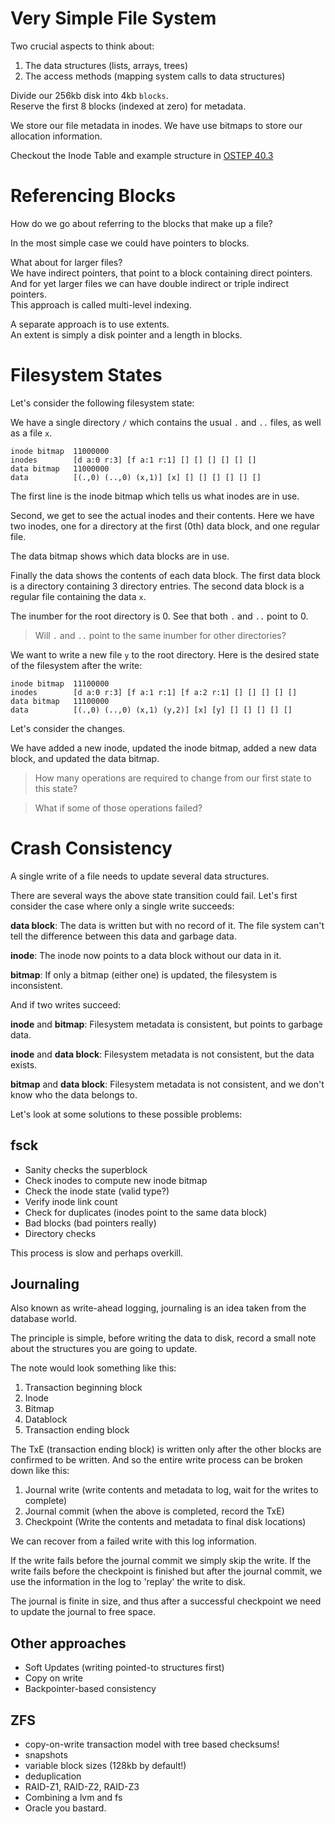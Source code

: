 Very Simple File System
=======================

Two crucial aspects to think about:
1. The data structures (lists, arrays, trees)
2. The access methods (mapping system calls to data structures)

Divide our 256kb disk into 4kb `blocks`.  
Reserve the first 8 blocks (indexed at zero) for metadata.  

We store our file metadata in inodes.
We have use bitmaps to store our allocation information.

Checkout the Inode Table and example structure in [OSTEP 40.3](pages.cs.wisc.edu/~remzi/OSTEP/file-implementation.pdf#page=4)


Referencing Blocks
==================

How do we go about referring to the blocks that make up a file?

In the most simple case we could have pointers to blocks. 

What about for larger files?  
We have indirect pointers, that point to a block containing direct pointers.  
And for yet larger files we can have double indirect or triple indirect pointers.  
This approach is called multi-level indexing.

A separate approach is to use extents.  
An extent is simply a disk pointer and a length in blocks.



Filesystem States
=================


Let's consider the following filesystem state:

We have a single directory `/` which contains the usual `.` and `..` files, as well as a file `x`.

```
inode bitmap  11000000
inodes        [d a:0 r:3] [f a:1 r:1] [] [] [] [] [] []
data bitmap   11000000
data          [(.,0) (..,0) (x,1)] [x] [] [] [] [] [] []
```

The first line is the inode bitmap which tells us what inodes are in use.

Second, we get to see the actual inodes and their contents.
Here we have two inodes, one for a directory at the first (0th) data block, and one regular file.

The data bitmap shows which data blocks are in use.

Finally the data shows the contents of each data block.
The first data block is a directory containing 3 directory entries.
The second data block is a regular file containing the data `x`.

The inumber for the root directory is 0. See that both `.` and `..` point to 0.

> Will `.` and `..` point to the same inumber for other directories?


We want to write a new file `y` to the root directory.
Here is the desired state of the filesystem after the write:

```
inode bitmap  11100000
inodes        [d a:0 r:3] [f a:1 r:1] [f a:2 r:1] [] [] [] [] []
data bitmap   11100000
data          [(.,0) (..,0) (x,1) (y,2)] [x] [y] [] [] [] [] []
```

Let's consider the changes.

We have added a new inode, updated the inode bitmap, added a new data block, and updated the data bitmap.

> How many operations are required to change from our first state to this state?

> What if some of those operations failed?


Crash Consistency
=================

A single write of a file needs to update several data structures.

There are several ways the above state transition could fail.
Let's first consider the case where only a single write succeeds:

__data block__: The data is written but with no record of it.
The file system can't tell the difference between this data and garbage data.

__inode__: The inode now points to a data block without our data in it.

__bitmap__: If only a bitmap (either one) is updated, the filesystem is inconsistent.

And if two writes succeed:

__inode__ and __bitmap__: Filesystem metadata is consistent, but points to garbage data.

__inode__ and __data block__: Filesystem metadata is not consistent, but the data exists.

__bitmap__ and __data block__: Filesystem metadata is not consistent, and we don't know who the data belongs to.

Let's look at some solutions to these possible problems:


fsck
----

- Sanity checks the superblock
- Check inodes to compute new inode bitmap
- Check the inode state (valid type?)
- Verify inode link count
- Check for duplicates (inodes point to the same data block)
- Bad blocks (bad pointers really)
- Directory checks

This process is slow and perhaps overkill.


Journaling
----------

Also known as write-ahead logging, journaling is an idea taken from the database world.

The principle is simple, before writing the data to disk,
record a small note about the structures you are going to update.

The note would look something like this:

1. Transaction beginning block
2. Inode
3. Bitmap
4. Datablock
5. Transaction ending block

The TxE (transaction ending block) is written only after the other blocks are confirmed to be written.
And so the entire write process can be broken down like this:

1. Journal write (write contents and metadata to log, wait for the writes to complete)
2. Journal commit (when the above is completed, record the TxE)
3. Checkpoint (Write the contents and metadata to final disk locations)

We can recover from a failed write with this log information.

If the write fails before the journal commit we simply skip the write.
If the write fails before the checkpoint is finished but after the journal commit,
we use the information in the log to 'replay' the write to disk.

The journal is finite in size, and thus after a successful checkpoint we need to update the journal to free space.


Other approaches
----------------

- Soft Updates (writing pointed-to structures first)
- Copy on write
- Backpointer-based consistency


ZFS
---

- copy-on-write transaction model with tree based checksums!
- snapshots
- variable block sizes (128kb by default!)
- deduplication
- RAID-Z1, RAID-Z2, RAID-Z3
- Combining a lvm and fs
- Oracle you bastard.
